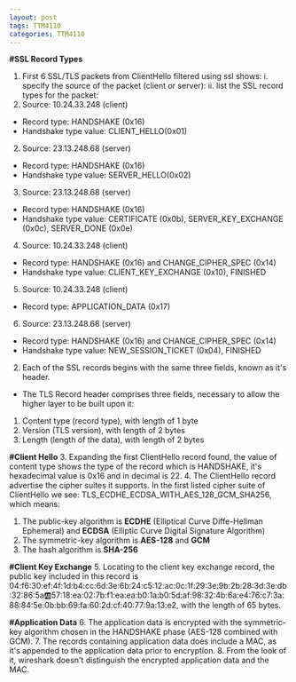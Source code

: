 ```yaml
---
layout: post
tags: TTM4110
categories: TTM4110
---
```


**#SSL Record Types**
1. First 6 SSL/TLS packets from ClientHello filtered using ssl shows:
i. specify the source of the packet (client or server):
ii. list the SSL record types for the packet:
1. Source: 10.24.33.248 (client)
- Record type: HANDSHAKE (0x16)
- Handshake type value: CLIENT_HELLO(0x01)
2. Source: 23.13.248.68 (server)	
- Record type: HANDSHAKE (0x16)
- Handshake type value: SERVER_HELLO(0x02)
3. Source: 23.13.248.68 (server)	
- Record type: HANDSHAKE (0x16)
- Handshake type value: CERTIFICATE (0x0b), SERVER_KEY_EXCHANGE (0x0c), SERVER_DONE (0x0e)
4. Source: 10.24.33.248 (client)
- Record type: HANDSHAKE (0x16) and CHANGE_CIPHER_SPEC (0x14)
- Handshake type value: CLIENT_KEY_EXCHANGE (0x10), FINISHED
5. Source: 10.24.33.248 (client)
- Record type: APPLICATION_DATA (0x17)
6. Source: 23.13.248.68 (server)	
- Record type: HANDSHAKE (0x16) and CHANGE_CIPHER_SPEC (0x14)
- Handshake type value: NEW_SESSION_TICKET (0x04), FINISHED
2. Each of the SSL records begins with the same three fields, known as it's header.
- The TLS Record header comprises three fields, necessary to allow the higher layer to be built upon it:
1. Content type (record type), with length of 1 byte
2. Version (TLS version), with length of 2 bytes
3. Length (length of the data), with length of 2 bytes

**#Client Hello**
3. Expanding the first ClientHello record found, the value of content type shows the type of the record which is HANDSHAKE, it's hexadecimal value is 0x16 and in decimal is 22.
4. The ClientHello record advertise the cipher suites it supports. In the first listed cipher suite of ClientHello we see:
TLS_ECDHE_ECDSA_WITH_AES_128_GCM_SHA256, which means:
1. The public-key algorithm is **ECDHE** (Elliptical Curve Diffe-Hellman Ephemeral) and **ECDSA** (Elliptic Curve Digital Signature Algorithm)
2. The symmetric-key algorithm is **AES-128** and **GCM**
3. The hash algorithm is **SHA-256**




**#Client Key Exchange**
5. Locating to the client key exchange record, the public key included in this record is
04:f6:30:ef:4f:1d:b4:cc:6d:3e:6b:24:c5:12:ac:0c:1f:29:3e:9b:2b:28:3d:3e:db:32:86:5a:ab:57:18:ea:02:7b:f1:ea:ea:b0:1a:b0:5d:af:98:32:4b:6a:e4:76:c7:3a:88:84:5e:0b:bb:69:fa:60:2d:cf:40:77:9a:13:e2, with the length of 65 bytes.

**#Application Data**
6. The application data is encrypted with the symmetric-key algorithm chosen in the HANDSHAKE phase (AES-128 combined with GCM).
7. The records containing application data does include a MAC, as it's appended to the application data prior to encryption.
8. From the look of it, wireshark doesn't distinguish the encrypted application data and the MAC.



